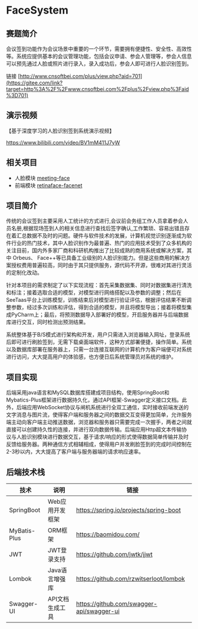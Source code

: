 # FaceSystem

## 赛题简介

​		会议签到功能作为会议场景中重要的一个环节，需要拥有便捷性、安全性、高效性等。系统应提供基本的会议管理功能，包括会议申请、参会人管理等，参会人信息可以预先通过人脸或照片进行录入，录入成功后，参会人即可进行人脸识别签到。

链接 [http://www.cnsoftbei.com/plus/view.php?aid=701](https://gitee.com/link?target=http%3A%2F%2Fwww.cnsoftbei.com%2Fplus%2Fview.php%3Faid%3D701)

## 演示视频

【基于深度学习的人脸识别签到系统演示视频】

 https://www.bilibili.com/video/BV1mM411J7yW

## 相关项目

- 人脸模块  [meeting-face](https://github.com/saiGou-14H/meeting-face)
- 前端模块  [retinaface-facenet](https://github.com/saiGou-14H/retinaface-facenet)

## 项目简介

​		传统的会议签到主要采用人工统计的方式进行,会议前会务组工作人员拿着参会人员名册,根据现场签到人的相关信息进行查找后签字确认,工作繁琐、容易出错且存在着汇总数据不及时的问题。硬件与软件技术的发展，计算机视觉识别逐渐成为软件行业的热门技术，其中人脸识别作为最普遍、热门的应用技术受到了众多机构的关注目前，国内外多家厂商和科研机构推出了比较成熟的商用系统或解决方案，其中 Orbeus、 Face++等已具备工业级别的人脸识别能力。但是这些商用的解决方案授权费用普遍较高，同时由于其只提供服务，源代码不开源，很难对其进行灵活的定制化改动。

​		针对本项目的需求制定了以下实现流程：首先采集数据集、同时对数据集进行清洗和标注；接着选取合适的模型，对模型进行网络搭配以及参数的调整；然后在SeeTaas平台上训练模型，训练结束后对模型进行验证评估，根据评估结果不断调整参数，经过多次训练和评估，得到合适的模型，并且将模型导出；接着将模型集成PyCharm上；最后，将预测数据导入部署好的模型，开启服务器并与后端数据库进行交互，同时检测出预测结果。

​		系统整体基于B/S模式进行架构和开发，用户只需进入浏览器输入网址，登录系统后即可进行刷脸签到，无需下载桌面端软件，这种方式部署便捷，操作简单。系统以及数据库部署在服务器上，只需一台连接互联网的计算机作为客户端便可对系统进行访问，大大提高用户的体验感，也方便日后系统管理员对系统的维护。

## 项目实现

​		后端采用java语言和MySQL数据库搭建成项目结构，使用SpringBoot和Mybatics-Plus框架进行数据持久化，通过API框架-Swagger定义接口文档。此外，后端应用WebSocket协议与闸机系统进行全双工通信，实时接收前端发送的文字消息与图片流，使得客户端和服务器之间的数据交互变得更加简单，允许服务端主动向客户端主动推送数据，浏览器和服务器只需要完成一次握手，两者之间就直接可以创建持久性的连接，并进行双向数据传输。后端应用Http超文本传输协议与人脸识别模块进行数据交互，基于请求/响应的形式使得数据简单传输并及时反馈给服务器。两种通信方式相辅相成，使得用户并发刷脸签到的完成时间控制在2-3秒以内，大大提高了客户端与服务器端的请求响应速率。



## 后端技术栈

| 技术         | 说明            | 链接                                      |
| ------------ | --------------- | ----------------------------------------- |
| SpringBoot   | Web应用开发框架 | https://spring.io/projects/spring-boot    |
| MyBatis-Plus | ORM框架         | https://baomidou.com/                     |
| JWT          | JWT登录支持     | https://github.com/jwtk/jjwt              |
| Lombok       | Java语言增强库  | https://github.com/rzwitserloot/lombok    |
| Swagger-UI   | API文档生成工具 | https://github.com/swagger-api/swagger-ui |